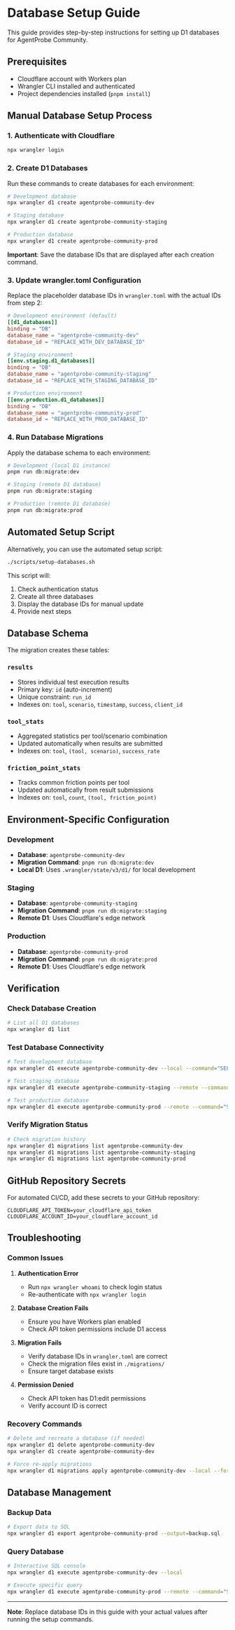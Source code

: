 # Database Setup Guide

This guide provides step-by-step instructions for setting up D1 databases for AgentProbe Community.

## Prerequisites

- Cloudflare account with Workers plan
- Wrangler CLI installed and authenticated
- Project dependencies installed (`pnpm install`)

## Manual Database Setup Process

### 1. Authenticate with Cloudflare

```bash
npx wrangler login
```

### 2. Create D1 Databases

Run these commands to create databases for each environment:

```bash
# Development database
npx wrangler d1 create agentprobe-community-dev

# Staging database  
npx wrangler d1 create agentprobe-community-staging

# Production database
npx wrangler d1 create agentprobe-community-prod
```

**Important**: Save the database IDs that are displayed after each creation command.

### 3. Update wrangler.toml Configuration

Replace the placeholder database IDs in `wrangler.toml` with the actual IDs from step 2:

```toml
# Development environment (default)
[[d1_databases]]
binding = "DB"
database_name = "agentprobe-community-dev"
database_id = "REPLACE_WITH_DEV_DATABASE_ID"

# Staging environment
[[env.staging.d1_databases]]
binding = "DB"
database_name = "agentprobe-community-staging" 
database_id = "REPLACE_WITH_STAGING_DATABASE_ID"

# Production environment
[[env.production.d1_databases]]
binding = "DB"
database_name = "agentprobe-community-prod"
database_id = "REPLACE_WITH_PROD_DATABASE_ID"
```

### 4. Run Database Migrations

Apply the database schema to each environment:

```bash
# Development (local D1 instance)
pnpm run db:migrate:dev

# Staging (remote D1 database)
pnpm run db:migrate:staging

# Production (remote D1 database)
pnpm run db:migrate:prod
```

## Automated Setup Script

Alternatively, you can use the automated setup script:

```bash
./scripts/setup-databases.sh
```

This script will:
1. Check authentication status
2. Create all three databases
3. Display the database IDs for manual update
4. Provide next steps

## Database Schema

The migration creates these tables:

### `results`
- Stores individual test execution results
- Primary key: `id` (auto-increment)
- Unique constraint: `run_id`
- Indexes on: `tool`, `scenario`, `timestamp`, `success`, `client_id`

### `tool_stats`
- Aggregated statistics per tool/scenario combination
- Updated automatically when results are submitted
- Indexes on: `tool`, `(tool, scenario)`, `success_rate`

### `friction_point_stats`
- Tracks common friction points per tool
- Updated automatically from result submissions
- Indexes on: `tool`, `count`, `(tool, friction_point)`

## Environment-Specific Configuration

### Development
- **Database**: `agentprobe-community-dev`
- **Migration Command**: `pnpm run db:migrate:dev`
- **Local D1**: Uses `.wrangler/state/v3/d1/` for local development

### Staging
- **Database**: `agentprobe-community-staging`
- **Migration Command**: `pnpm run db:migrate:staging`
- **Remote D1**: Uses Cloudflare's edge network

### Production
- **Database**: `agentprobe-community-prod`
- **Migration Command**: `pnpm run db:migrate:prod`
- **Remote D1**: Uses Cloudflare's edge network

## Verification

### Check Database Creation

```bash
# List all D1 databases
npx wrangler d1 list
```

### Test Database Connectivity

```bash
# Test development database
npx wrangler d1 execute agentprobe-community-dev --local --command="SELECT COUNT(*) FROM results"

# Test staging database
npx wrangler d1 execute agentprobe-community-staging --remote --command="SELECT COUNT(*) FROM results"

# Test production database
npx wrangler d1 execute agentprobe-community-prod --remote --command="SELECT COUNT(*) FROM results"
```

### Verify Migration Status

```bash
# Check migration history
npx wrangler d1 migrations list agentprobe-community-dev
npx wrangler d1 migrations list agentprobe-community-staging
npx wrangler d1 migrations list agentprobe-community-prod
```

## GitHub Repository Secrets

For automated CI/CD, add these secrets to your GitHub repository:

```
CLOUDFLARE_API_TOKEN=your_cloudflare_api_token
CLOUDFLARE_ACCOUNT_ID=your_cloudflare_account_id
```

## Troubleshooting

### Common Issues

1. **Authentication Error**
   - Run `npx wrangler whoami` to check login status
   - Re-authenticate with `npx wrangler login`

2. **Database Creation Fails**
   - Ensure you have Workers plan enabled
   - Check API token permissions include D1 access

3. **Migration Fails**
   - Verify database IDs in `wrangler.toml` are correct
   - Check the migration files exist in `./migrations/`
   - Ensure target database exists

4. **Permission Denied**
   - Check API token has D1:edit permissions
   - Verify account ID is correct

### Recovery Commands

```bash
# Delete and recreate a database (if needed)
npx wrangler d1 delete agentprobe-community-dev
npx wrangler d1 create agentprobe-community-dev

# Force re-apply migrations
npx wrangler d1 migrations apply agentprobe-community-dev --local --force
```

## Database Management

### Backup Data

```bash
# Export data to SQL
npx wrangler d1 export agentprobe-community-prod --output=backup.sql
```

### Query Database

```bash
# Interactive SQL console
npx wrangler d1 execute agentprobe-community-dev --local

# Execute specific query
npx wrangler d1 execute agentprobe-community-prod --remote --command="SELECT tool, COUNT(*) FROM results GROUP BY tool"
```

---

**Note**: Replace database IDs in this guide with your actual values after running the setup commands.